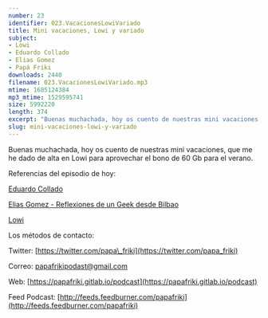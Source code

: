 ```yaml
---
number: 23
identifier: 023.VacacionesLowiVariado
title: Mini vacaciones, Lowi y variado
subject:
- Lowi
- Eduardo Collado
- Elias Gomez
- Papá Friki
downloads: 2440
filename: 023.VacacionesLowiVariado.mp3
mtime: 1685124384
mp3_mtime: 1529595741
size: 5992220
length: 374
excerpt: "Buenas muchachada, hoy os cuento de nuestras mini vacaciones, que me he dado de alta en Lowi para aprovechar el bono de 60 Gb para el verano.\n\nReferencias del episodio de hoy:\n\n[Eduardo Collado](https://www.eduardocollado.com/)\n\n[Elias Gomez - Reflexiones de un Geek desde Bilbao ](http://eliasgomez.pro/episodio/reflexiones-de-un-geek-desde-bilbao/171-la-app-de-laliga-te-espia-si-se-lo-pides-y-google-home-en-espan%CC%83ol/)  \n\n[Lowi](https://www.lowi.es/)\n\nLos métodos de contacto:\n\nTwitter: [https://twitter.com/papa\\_friki](https://twitter.com/papa_friki)\n\nCorreo: [papafrikipodast@gmail.com](https://archive.org/details/papafrikipodast@gmail.com)\n\nWeb: [https://papafriki.gitlab.io/podcast](https://papafriki.gitlab.io/podcast)\n\nFeed Podcast: [http://feeds.feedburner.com/papafriki](http://feeds.feedburner.com/papafriki)"
slug: mini-vacaciones-lowi-y-variado
---
```

Buenas muchachada, hoy os cuento de nuestras mini vacaciones, que me he dado de alta en Lowi para aprovechar el bono de 60 Gb para el verano.

Referencias del episodio de hoy:

[Eduardo Collado](https://www.eduardocollado.com/)

[Elias Gomez - Reflexiones de un Geek desde Bilbao ](http://eliasgomez.pro/episodio/reflexiones-de-un-geek-desde-bilbao/171-la-app-de-laliga-te-espia-si-se-lo-pides-y-google-home-en-espan%CC%83ol/)

[Lowi](https://www.lowi.es/)

Los métodos de contacto:

Twitter: [https://twitter.com/papa\_friki](https://twitter.com/papa_friki)

Correo: [papafrikipodast@gmail.com](https://archive.org/details/papafrikipodast@gmail.com)

Web: [https://papafriki.gitlab.io/podcast](https://papafriki.gitlab.io/podcast)

Feed Podcast: [http://feeds.feedburner.com/papafriki](http://feeds.feedburner.com/papafriki)